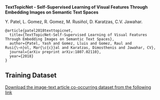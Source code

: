 **TextTopicNet - Self-Supervised Learning of Visual Features Through Embedding Images on Semantic Text Spaces**

Y. Patel, L. Gomez, R. Gomez, M. Rusiñol, D. Karatzas, C.V. Jawahar.
```
@article{patel2018texttopicnet,
  title={TextTopicNet-Self-Supervised Learning of Visual Features Through Embedding Images on Semantic Text Spaces},
  author={Patel, Yash and Gomez, Lluis and Gomez, Raul and Rusi{\~n}ol, Mar{\c{c}}al and Karatzas, Dimosthenis and Jawahar, CV},
  journal={arXiv preprint arXiv:1807.02110},
  year={2018}
}
```
## Training Dataset
[Download the image-text article co-occurring dataset from the following link](http://datasets.cvc.uab.es/rrc/wikipedia_data/)


